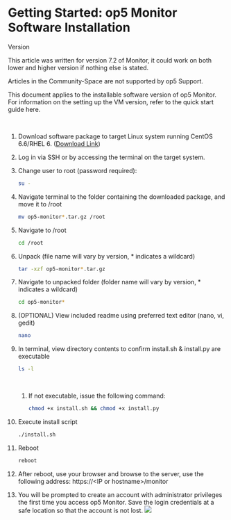 # Getting Started: op5 Monitor Software Installation

Version

This article was written for version 7.2 of Monitor, it could work on both lower and higher version if nothing else is stated.

Articles in the Community-Space are not supported by op5 Support.

This document applies to the installable software version of op5 Monitor. For information on the setting up the VM version, refer to the quick start guide here.

 

1.  Download software package to target Linux system running CentOS 6.6/RHEL 6. ([Download Link](https://www.op5.com/download-op5-monitor/)) 
2.  Log in via SSH or by accessing the terminal on the target system.
3.  Change user to root (password required):

    ``` {.bash data-syntaxhighlighter-params="brush: bash; gutter: false; theme: Confluence" data-theme="Confluence" style="brush: bash; gutter: false; theme: Confluence"}
    su -
    ```

4.  Navigate terminal to the folder containing the downloaded package, and move it to /root

    ``` {.bash data-syntaxhighlighter-params="brush: bash; gutter: false; theme: Confluence" data-theme="Confluence" style="brush: bash; gutter: false; theme: Confluence"}
    mv op5-monitor*.tar.gz /root
    ```

5.  Navigate to /root

    ``` {.bash data-syntaxhighlighter-params="brush: bash; gutter: false; theme: Confluence" data-theme="Confluence" style="brush: bash; gutter: false; theme: Confluence"}
    cd /root
    ```

6.  Unpack (file name will vary by version, \* indicates a wildcard)

    ``` {.bash data-syntaxhighlighter-params="brush: bash; gutter: false; theme: Confluence" data-theme="Confluence" style="brush: bash; gutter: false; theme: Confluence"}
    tar -xzf op5-monitor*.tar.gz
    ```

7.  Navigate to unpacked folder (folder name will vary by version, \* indicates a wildcard)

    ``` {.bash data-syntaxhighlighter-params="brush: bash; gutter: false; theme: Confluence" data-theme="Confluence" style="brush: bash; gutter: false; theme: Confluence"}
    cd op5-monitor*
    ```

8.  (OPTIONAL) View included readme using preferred text editor (nano, vi, gedit)

    ``` {.bash data-syntaxhighlighter-params="brush: bash; gutter: false; theme: Confluence" data-theme="Confluence" style="brush: bash; gutter: false; theme: Confluence"}
    nano
    ```

9.  In terminal, view directory contents to confirm install.sh & install.py are executable

    ``` {.bash data-syntaxhighlighter-params="brush: bash; gutter: false; theme: Confluence" data-theme="Confluence" style="brush: bash; gutter: false; theme: Confluence"}
    ls -l
    ```

     

    1.  If not executable, issue the following command:

        ``` {.bash data-syntaxhighlighter-params="brush: bash; gutter: false; theme: Confluence" data-theme="Confluence" style="brush: bash; gutter: false; theme: Confluence"}
        chmod +x install.sh && chmod +x install.py
        ```

10. Execute install script

    ``` {.bash data-syntaxhighlighter-params="brush: bash; gutter: false; theme: Confluence" data-theme="Confluence" style="brush: bash; gutter: false; theme: Confluence"}
    ./install.sh
    ```

11. Reboot

    ``` {.bash data-syntaxhighlighter-params="brush: bash; gutter: false; theme: Confluence" data-theme="Confluence" style="brush: bash; gutter: false; theme: Confluence"}
    reboot
    ```

12. After reboot, use your browser and browse to the server, use the following address:
    https://\<IP or hostname\>/monitor
13. You will be prompted to create an account with administrator privileges the first time you access op5 Monitor. Save the login credentials at a safe location so that the account is not lost.
    ![](attachments/17661962/17858614.png) 

